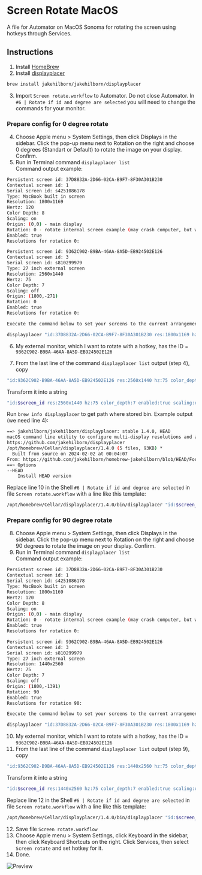 # Screen Rotate MacOS
A file for Automator on MacOS Sonoma for rotating the screen using hotkeys through Services.

## Instructions 

1) Install [HomeBrew](https://brew.sh/)
2) Install [displayplacer](https://github.com/jakehilborn/displayplacer) 
```bash
brew install jakehilborn/jakehilborn/displayplacer
```

3) Import `Screen rotate.workflow` to Automator. Do not close Automator. In `#6 | Rotate if id and degree are selected` you will need to change the commands for your monitor.

### Prepare config for 0 degree rotate
4) Choose Apple menu  > System Settings, then click Displays  in the sidebar. Click the pop-up menu next to Rotation on the right and choose 0 degrees (Standart or Default) to rotate the image on your display. Confirm.
5) Run in Terminal command `displayplacer list`   
  Command output example:
```bash
Persistent screen id: 37D8832A-2D66-02CA-B9F7-8F30A301B230
Contextual screen id: 1
Serial screen id: s4251086178
Type: MacBook built in screen
Resolution: 1800x1169
Hertz: 120
Color Depth: 8
Scaling: on
Origin: (0,0) - main display
Rotation: 0 - rotate internal screen example (may crash computer, but will be rotated after rebooting): `displayplacer "id:37D8832A-2D66-02CA-B9F7-8F30A301B230 degree:90"`
Enabled: true
Resolutions for rotation 0:

Persistent screen id: 9362C902-B9BA-46AA-8A5D-EB924502E126
Contextual screen id: 3
Serial screen id: s810299979
Type: 27 inch external screen
Resolution: 2560x1440
Hertz: 75
Color Depth: 7
Scaling: off
Origin: (1800,-271)
Rotation: 0
Enabled: true
Resolutions for rotation 0:

Execute the command below to set your screens to the current arrangement. If screen ids are switching, please run `displayplacer --help` for info on using contextual or serial ids instead of persistent ids.

displayplacer "id:37D8832A-2D66-02CA-B9F7-8F30A301B230 res:1800x1169 hz:120 color_depth:8 enabled:true scaling:on origin:(0,0) degree:0" "id:9362C902-B9BA-46AA-8A5D-EB924502E126 res:2560x1440 hz:75 color_depth:7 enabled:true scaling:off origin:(1800,-271) degree:0"
```

6) My external monitor, which I want to rotate with a hotkey, has the ID = `9362C902-B9BA-46AA-8A5D-EB924502E126`    

7) From the last line of the command `displayplacer list` output (step 4), copy   
```bash
"id:9362C902-B9BA-46AA-8A5D-EB924502E126 res:2560x1440 hz:75 color_depth:7 enabled:true scaling:off origin:(1800,-271) degree:0"
```

  Transform it into a string     
```bash
"id:$screen_id res:2560x1440 hz:75 color_depth:7 enabled:true scaling:off origin:(1800,-271) degree:$degree"
```

  Run `brew info displayplacer` to get path where stored bin. Example output (we need line 4):
```bash
==> jakehilborn/jakehilborn/displayplacer: stable 1.4.0, HEAD
macOS command line utility to configure multi-display resolutions and arrangements. Essentially XRandR for macOS.
https://github.com/jakehilborn/displayplacer
/opt/homebrew/Cellar/displayplacer/1.4.0 (5 files, 93KB) *
  Built from source on 2024-02-02 at 00:04:07
From: https://github.com/jakehilborn/homebrew-jakehilborn/blob/HEAD/Formula/displayplacer.rb
==> Options
--HEAD
	Install HEAD version
```

  Replace line 10 in the Shell `#6 | Rotate if id and degree are selected` in file `Screen rotate.workflow` with a line like this template:   
```bash
/opt/homebrew/Cellar/displayplacer/1.4.0/bin/displayplacer "id:$screen_id res:2560x1440 hz:75 color_depth:7 enabled:true scaling:off origin:(1800,-271) degree:$degree"
```

### Prepare config for 90 degree rotate
8) Choose Apple menu  > System Settings, then click Displays  in the sidebar. Click the pop-up menu next to Rotation on the right and choose 90 degrees to rotate the image on your display. Confirm.  
9) Run in Terminal command `displayplacer list`   
  Command output example:
```bash
Persistent screen id: 37D8832A-2D66-02CA-B9F7-8F30A301B230
Contextual screen id: 1
Serial screen id: s4251086178
Type: MacBook built in screen
Resolution: 1800x1169
Hertz: 120
Color Depth: 8
Scaling: on
Origin: (0,0) - main display
Rotation: 0 - rotate internal screen example (may crash computer, but will be rotated after rebooting): `displayplacer "id:37D8832A-2D66-02CA-B9F7-8F30A301B230 degree:90"`
Enabled: true
Resolutions for rotation 0:

Persistent screen id: 9362C902-B9BA-46AA-8A5D-EB924502E126
Contextual screen id: 3
Serial screen id: s810299979
Type: 27 inch external screen
Resolution: 1440x2560
Hertz: 75
Color Depth: 7
Scaling: off
Origin: (1800,-1391)
Rotation: 90
Enabled: true
Resolutions for rotation 90:

Execute the command below to set your screens to the current arrangement. If screen ids are switching, please run `displayplacer --help` for info on using contextual or serial ids instead of persistent ids.

displayplacer "id:37D8832A-2D66-02CA-B9F7-8F30A301B230 res:1800x1169 hz:120 color_depth:8 enabled:true scaling:on origin:(0,0) degree:0" "id:9362C902-B9BA-46AA-8A5D-EB924502E126 res:1440x2560 hz:75 color_depth:7 enabled:true scaling:off origin:(1800,-1391) degree:90"
```

10) My external monitor, which I want to rotate with a hotkey, has the ID = `9362C902-B9BA-46AA-8A5D-EB924502E126`
11) From the last line of the command `displayplacer list` output (step 9), copy   
```bash
"id:9362C902-B9BA-46AA-8A5D-EB924502E126 res:1440x2560 hz:75 color_depth:7 enabled:true scaling:off origin:(1800,-1391) degree:90"
```

  Transform it into a string     
```bash
"id:$screen_id res:1440x2560 hz:75 color_depth:7 enabled:true scaling:off origin:(1800,-1391) degree:$degree"
```

  Replace line 12 in the Shell `#6 | Rotate if id and degree are selected` in file `Screen rotate.workflow` with a line like this template:   
```bash
/opt/homebrew/Cellar/displayplacer/1.4.0/bin/displayplacer "id:$screen_id res:1440x2560 hz:75 color_depth:7 enabled:true scaling:off origin:(1800,-1391) degree:$degree""
```

12) Save file `Screen rotate.workflow`
13) Choose Apple menu  > System Settings, click Keyboard  in the sidebar, then click Keyboard Shortcuts on the right. Click Services, then select `Screen rotate` and set hotkey for it.
14) Done.

![Preview](https://github.com/vladrunk/Screen-Rotate-MacOS/assets/37048171/880c0540-ae00-4bdc-b018-6decfebfd65c)
